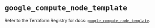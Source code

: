 # `google_compute_node_template`

Refer to the Terraform Registry for docs: [`google_compute_node_template`](https://registry.terraform.io/providers/hashicorp/google/5.29.0/docs/resources/compute_node_template).
